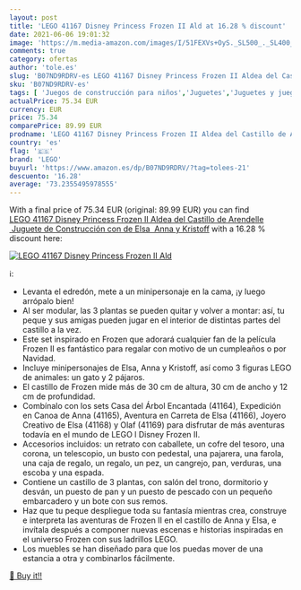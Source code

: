 ```yaml
---
layout: post
title: 'LEGO 41167 Disney Princess Frozen II Ald at 16.28 % discount'
date: 2021-06-06 19:01:32
image: 'https://m.media-amazon.com/images/I/51FEXVs+OyS._SL500_._SL400_.jpg'
comments: true
category: ofertas
author: 'tole.es'
slug: 'B07ND9RDRV-es LEGO 41167 Disney Princess Frozen II Aldea del Castillo de...'
sku: 'B07ND9RDRV-es'
tags: [ 'Juegos de construcción para niños','Juguetes','Juguetes y juegos','Sets de construcción','lego', ]
actualPrice: 75.34 EUR
currency: EUR
price: 75.34
comparePrice: 89.99 EUR
prodname: 'LEGO 41167 Disney Princess Frozen II Aldea del Castillo de Arendelle  Juguete de Construcción con de Elsa  Anna y Kristoff'
country: 'es'
flag: '🇪🇸'
brand: 'LEGO'
buyurl: 'https://www.amazon.es/dp/B07ND9RDRV/?tag=tolees-21'
descuento: '16.28'
average: '73.2355495978555'
---
```


With a final price of 75.34 EUR (original: 89.99 EUR) you can find [LEGO 41167 Disney Princess Frozen II Aldea del Castillo de Arendelle  Juguete de Construcción con de Elsa  Anna y Kristoff](https://www.amazon.es/dp/B07ND9RDRV/?tag=tolees-21) with a  16.28 % discount here:

[![LEGO 41167 Disney Princess Frozen II Ald](https://m.media-amazon.com/images/I/51FEXVs+OyS._SL500_._SL400_.jpg)](https://www.amazon.es/dp/B07ND9RDRV/?tag=tolees-21)

ℹ️:

- Levanta el edredón, mete a un minipersonaje en la cama, ¡y luego arrópalo bien!
- Al ser modular, las 3 plantas se pueden quitar y volver a montar: así, tu peque y sus amigas pueden jugar en el interior de distintas partes del castillo a la vez.
- Este set inspirado en Frozen que adorará cualquier fan de la película Frozen II es fantástico para regalar con motivo de un cumpleaños o por Navidad.
- Incluye minipersonajes de Elsa, Anna y Kristoff, así como 3 figuras LEGO de animales: un gato y 2 pájaros.
- El castillo de Frozen mide más de 30 cm de altura, 30 cm de ancho y 12 cm de profundidad.
- Combínalo con los sets Casa del Árbol Encantada (41164), Expedición en Canoa de Anna (41165), Aventura en Carreta de Elsa (41166), Joyero Creativo de Elsa (41168) y Olaf (41169) para disfrutar de más aventuras todavía en el mundo de LEGO l Disney Frozen II.
- Accesorios incluidos: un retrato con caballete, un cofre del tesoro, una corona, un telescopio, un busto con pedestal, una pajarera, una farola, una caja de regalo, un regalo, un pez, un cangrejo, pan, verduras, una escoba y una espada.
- Contiene un castillo de 3 plantas, con salón del trono, dormitorio y desván, un puesto de pan y un puesto de pescado con un pequeño embarcadero y un bote con sus remos.
- Haz que tu peque despliegue toda su fantasía mientras crea, construye e interpreta las aventuras de Frozen II en el castillo de Anna y Elsa, e invítala después a componer nuevas escenas e historias inspiradas en el universo Frozen con sus ladrillos LEGO.
- Los muebles se han diseñado para que los puedas mover de una estancia a otra y combinarlos fácilmente.

[🛒 Buy it!!](https://www.amazon.es/dp/B07ND9RDRV/?tag=tolees-21)
